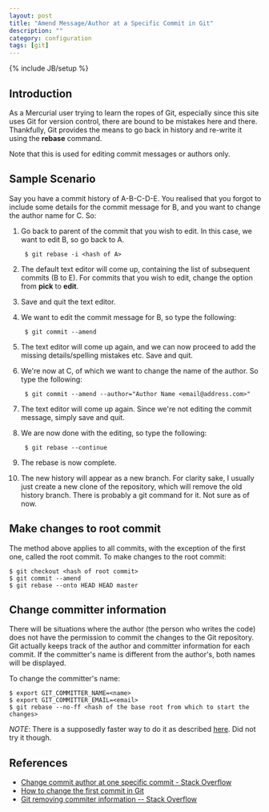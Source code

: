 ```yaml
---
layout: post
title: "Amend Message/Author at a Specific Commit in Git"
description: ""
category: configuration
tags: [git]
---
```

{% include JB/setup %}


## Introduction ##

As a Mercurial user trying to learn the ropes of Git, especially since this site uses Git for version control, there are bound to be mistakes here and there. Thankfully, Git provides the means to go back in history and re-write it using the **rebase** command.

Note that this is used for editing commit messages or authors only.


## Sample Scenario ##

Say you have a commit history of A-B-C-D-E. You realised that you forgot to include some details for the commit message for B, and you want to change the author name for C. So:

1. Go back to parent of the commit that you wish to edit. In this case, we want to edit B, so go back to A.
		
		$ git rebase -i <hash of A>

2. The default text editor will come up, containing the list of subsequent commits (B to E). For commits that you wish to edit, change the option from **pick** to **edit**.

3. Save and quit the text editor.

4. We want to edit the commit message for B, so type the following:

 		$ git commit --amend

5. The text editor will come up again, and we can now proceed to add the missing details/spelling mistakes etc. Save and quit.

6. We're now at C, of which we want to change the name of the author. So type the following:

		$ git commit --amend --author="Author Name <email@address.com>"

7. The text editor will come up again. Since we're not editing the commit message, simply save and quit.

8. We are now done with the editing, so type the following:

		$ git rebase --continue

9. The rebase is now complete.

10. The new history will appear as a new branch. For clarity sake, I usually just create a new clone of the repository, which will remove the old history branch. There is probably a git command for it. Not sure as of now.


## Make changes to root commit ##

The method above applies to all commits, with the exception of the first one, called the root commit. To make changes to the root commit:

	$ git checkout <hash of root commit>
	$ git commit --amend
	$ git rebase --onto HEAD HEAD master


## Change committer information ##

There will be situations where the author (the person who writes the code) does not have the permission to commit the changes to the Git repository. Git actually keeps track of the author and committer information for each commit. If the committer's name is different from the author's, both names will be displayed.

To change the committer's name:

	$ export GIT_COMMITTER_NAME=<name>
	$ export GIT_COMMITTER_EMAIL=<email>
	$ git rebase --no-ff <hash of the base root from which to start the changes>

*NOTE*: There is a supposedly faster way to do it as described [here](http://pubmem.wordpress.com/2011/04/09/change-git-authorcommitter-name-and-email-in-the-history/). Did not try it though.


## References ##

* [Change commit author at one specific commit - Stack Overflow](http://stackoverflow.com/a/3042512)
* [How to change the first commit in Git](https://snipt.net/juanje/howto-change-the-fierst-commit-in-git/)
* [Git removing commiter information -- Stack Overflow](http://stackoverflow.com/questions/7013085/git-removing-commiter-information)